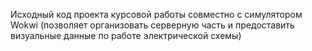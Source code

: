 Исходный код проекта курсовой работы совместно с симулятором Wokwi (позволяет организовать серверную часть и предоставить визуальные данные по работе электрической схемы)

